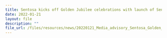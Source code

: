 ```yaml
---
title: Sentosa kicks off Golden Jubilee celebrations with launch of SentoSights tours and over 50 new experiences for Singaporeans and tourists
date: 2022-01-21
layout: file
description: ""
file_url: /files/resources/news/20220121_Media_advisory_Sentosa_Golden_Jubilee.pdf
---
```


